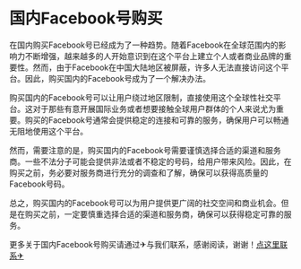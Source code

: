 # 国内Facebook号购买

在国内购买Facebook号已经成为了一种趋势。随着Facebook在全球范围内的影响力不断增强，越来越多的人开始意识到在这个平台上建立个人或者商业品牌的重要性。然而，由于Facebook在中国大陆地区被屏蔽，许多人无法直接访问这个平台。因此，购买国内的Facebook号成为了一个解决办法。

购买国内的Facebook号可以让用户绕过地区限制，直接使用这个全球性社交平台。这对于那些有意开展国际业务或者想要接触全球用户群体的个人来说尤为重要。购买的Facebook号通常会提供稳定的连接和可靠的服务，确保用户可以畅通无阻地使用这个平台。

然而，需要注意的是，购买国内的Facebook号需要谨慎选择合适的渠道和服务商。一些不法分子可能会提供非法或者不稳定的号码，给用户带来风险。因此，在购买之前，务必要对服务商进行充分的调查和了解，确保可以获得高质量的Facebook号码。

总之，购买国内的Facebook号可以为用户提供更广阔的社交空间和商业机会。但是在购买之前，一定要慎重选择合适的渠道和服务商，确保可以获得稳定可靠的服务。

更多关于国内Facebook号购买请通过✈与我们联系，感谢阅读，谢谢！[点这里联系✈](https://w.k02.cc)